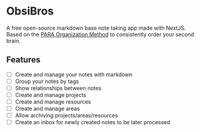 # ObsiBros

A free open-source markdown base note taking app made with NextJS. Based on the [PARA Organization Method](https://fortelabs.com/blog/para/) to consistently order your second brain.


## Features 
- [ ] Create and manage your notes with markdown
- [ ] Group your notes by tags
- [ ] Show relationships between notes
- [ ] Create and manage projects
- [ ] Create and manage resources
- [ ] Create and manage areas
- [ ] Allow archiving projects/areas/resources
- [ ] Create an inbox for newly created notes to be later processed

